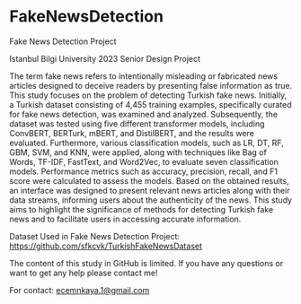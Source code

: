 # FakeNewsDetection
Fake News Detection Project

Istanbul Bilgi University 2023 Senior Design Project

The term fake news refers to intentionally misleading or fabricated news articles designed to deceive readers by presenting false information as true. This study focuses on the problem of detecting Turkish fake news. Initially, a Turkish dataset consisting of 4,455 training examples, specifically curated for fake news detection, was examined and analyzed. Subsequently, the dataset was tested using five different transformer models, including ConvBERT, BERTurk, mBERT, and DistilBERT, and the results were evaluated. Furthermore, various classification models, such as LR, DT, RF, GBM, SVM, and KNN, were applied, along with techniques like Bag of Words, TF-IDF, FastText, and Word2Vec, to evaluate seven classification models. Performance metrics such as accuracy, precision, recall, and F1 score were calculated to assess the models. Based on the obtained results, an interface was designed to present relevant news articles along with their data streams, informing users about the authenticity of the news. This study aims to highlight the significance of methods for detecting Turkish fake news and to facilitate users in accessing accurate information.


Dataset Used in Fake News Detection Project: https://github.com/sfkcvk/TurkishFakeNewsDataset

The content of this study in GitHub is limited. If you have any questions or want to get any help please contact me!

For contact: ecemnkaya.1@gmail.com
